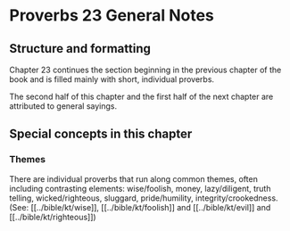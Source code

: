 # Proverbs 23 General Notes
## Structure and formatting

Chapter 23 continues the section beginning in the previous chapter of the book and is filled mainly with short, individual proverbs.

The second half of this chapter and the first half of the next chapter are attributed to general sayings.

## Special concepts in this chapter

### Themes

There are individual proverbs that run along common themes, often including contrasting elements: wise/foolish, money, lazy/diligent, truth telling, wicked/righteous, sluggard, pride/humility, integrity/crookedness. (See: [[../bible/kt/wise]], [[../bible/kt/foolish]] and [[../bible/kt/evil]] and [[../bible/kt/righteous]])